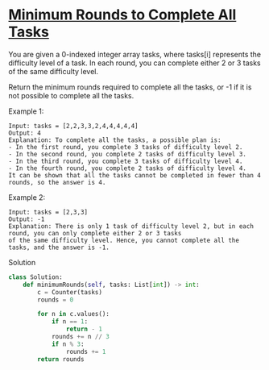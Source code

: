 # [Minimum Rounds to Complete All Tasks](https://leetcode.com/problems/minimum-rounds-to-complete-all-tasks/description/)

You are given a 0-indexed integer array tasks, where tasks[i] represents the difficulty level of a task. In each round, 
you can complete either 2 or 3 tasks of the same difficulty level.

Return the minimum rounds required to complete all the tasks, or -1 if it is not possible to complete all the tasks.

Example 1:
```
Input: tasks = [2,2,3,3,2,4,4,4,4,4]
Output: 4
Explanation: To complete all the tasks, a possible plan is:
- In the first round, you complete 3 tasks of difficulty level 2. 
- In the second round, you complete 2 tasks of difficulty level 3. 
- In the third round, you complete 3 tasks of difficulty level 4. 
- In the fourth round, you complete 2 tasks of difficulty level 4.  
It can be shown that all the tasks cannot be completed in fewer than 4 rounds, so the answer is 4.
```
Example 2:
```
Input: tasks = [2,3,3]
Output: -1
Explanation: There is only 1 task of difficulty level 2, but in each round, you can only complete either 2 or 3 tasks 
of the same difficulty level. Hence, you cannot complete all the tasks, and the answer is -1.
```
Solution
```python
class Solution:
    def minimumRounds(self, tasks: List[int]) -> int:
        c = Counter(tasks)
        rounds = 0

        for n in c.values():
            if n == 1:
                return - 1
            rounds += n // 3
            if n % 3:
                rounds += 1
        return rounds
```